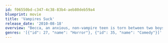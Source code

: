 ```yaml
---
id: f06550bd-c347-4c38-83b4-aeb80deb59a4
blueprint: movie
title: 'Vampires Suck'
release_date: '2010-08-18'
overview: "Becca, an anxious, non-vampire teen is torn between two boys. Before she can choose, Becca must get around her controlling father, who embarrasses Becca by treating her like a child. Meanwhile, Becca's friends contend with their own romantic issues - all of which collide at the prom."
genres: '[{"id": 27, "name": "Horror"}, {"id": 35, "name": "Comedy"}]'
---
```

